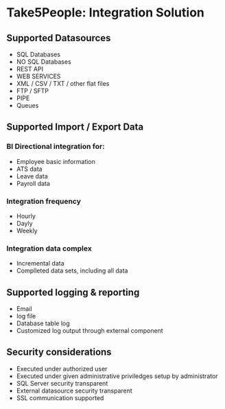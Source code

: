 # Take5People: Integration Solution

## Supported Datasources

* SQL Databases
* NO SQL Databases
* REST API
* WEB SERVICES
* XML / CSV / TXT / other flat files
* FTP / SFTP
* PIPE
* Queues

## Supported Import / Export Data

### BI Directional integration for:

* Employee basic information
* ATS data
* Leave data
* Payroll data

### Integration frequency

* Hourly
* Dayly
* Weekly

### Integration data complex

* Incremental data
* Complleted data sets, including all data

## Supported logging & reporting

* Email
* log file
* Database table log
* Customized log output through external component

## Security considerations

* Executed under authorized user
* Executed under given administrative priviledges setup by administrator
* SQL Server security transparent
* External datasource security transparent
* SSL communication supported
